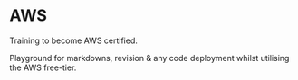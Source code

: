# **AWS**
Training to become AWS certified.

Playground for markdowns, revision & any code deployment whilst utilising the AWS free-tier.
